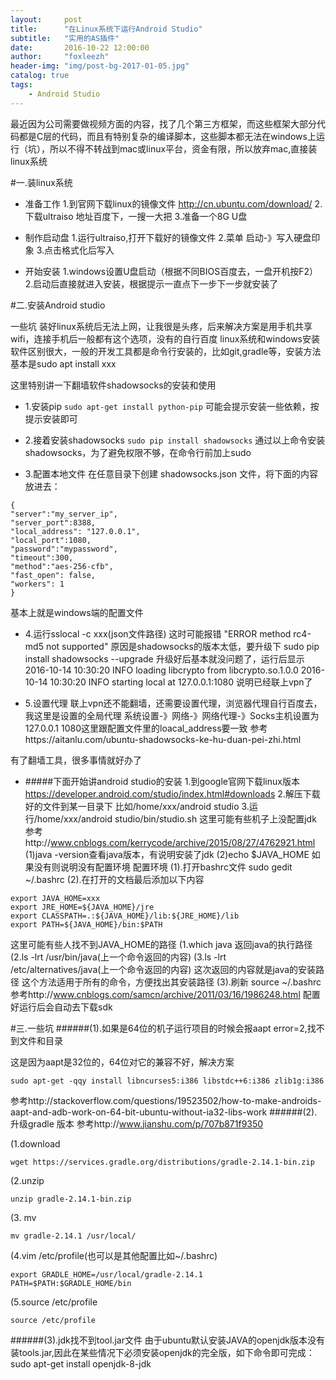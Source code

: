 ```yaml
---
layout:     post
title:      "在Linux系统下运行Android Studio"
subtitle:   "实用的AS插件"
date:       2016-10-22 12:00:00
author:     "foxleezh"
header-img: "img/post-bg-2017-01-05.jpg"
catalog: true
tags:
    - Android Studio
---
```


最近因为公司需要做视频方面的内容，找了几个第三方框架，而这些框架大部分代码都是C层的代码，而且有特别复杂的编译脚本，这些脚本都无法在windows上运行（坑），所以不得不转战到mac或linux平台，资金有限，所以放弃mac,直接装linux系统

#一.装linux系统
* 准备工作
1.到官网下载linux的镜像文件 http://cn.ubuntu.com/download/
2.下载ultraiso 地址百度下，一搜一大把
3.准备一个8G U盘

* 制作启动盘
1.运行ultraiso,打开下载好的镜像文件
2.菜单 启动-》写入硬盘印象
3.点击格式化后写入

* 开始安装
1.windows设置U盘启动（根据不同BIOS百度去，一盘开机按F2）
2.启动后直接就进入安装，根据提示一直点下一步下一步就安装了

#二.安装Android studio

一些坑
装好linux系统后无法上网，让我很是头疼，后来解决方案是用手机共享wifi，连接手机后一般都有这个选项，没有的自行百度
linux系统和windows安装软件区别很大，一般的开发工具都是命令行安装的，比如git,gradle等，安装方法基本是sudo apt install xxx

这里特别讲一下翻墙软件shadowsocks的安装和使用
* 1.安装pip
```sudo apt-get install python-pip```
可能会提示安装一些依赖，按提示安装即可

* 2.接着安装shadowsocks
```sudo pip install shadowsocks```
通过以上命令安装shadowsocks，为了避免权限不够，在命令行前加上sudo

* 3.配置本地文件
在任意目录下创建  shadowsocks.json 文件，将下面的内容放进去：
```
{
"server":"my_server_ip",
"server_port":8388,
"local_address": "127.0.0.1",
"local_port":1080,
"password":"mypassword",
"timeout":300,
"method":"aes-256-cfb",
"fast_open": false,
"workers": 1
}
```
基本上就是windows端的配置文件
* 4.运行sslocal -c xxx(json文件路径)
这时可能报错 "ERROR method rc4-md5 not supported"
原因是shadowsocks的版本太低，要升级下
sudo pip install shadowsocks --upgrade
升级好后基本就没问题了，运行后显示
2016-10-14 10:30:20 INFO     loading libcrypto from libcrypto.so.1.0.0
2016-10-14 10:30:20 INFO     starting local at 127.0.0.1:1080
说明已经联上vpn了

* 5.设置代理
联上vpn还不能翻墙，还需要设置代理，浏览器代理自行百度去，我这里是设置的全局代理
系统设置-》网络-》网络代理-》Socks主机设置为127.0.0.1 1080这里跟配置文件里的loacal_address要一致
参考https://aitanlu.com/ubuntu-shadowsocks-ke-hu-duan-pei-zhi.html

有了翻墙工具，很多事情就好办了
* #####下面开始讲android studio的安装
1.到google官网下载linux版本 https://developer.android.com/studio/index.html#downloads
2.解压下载好的文件到某一目录下 比如/home/xxx/android studio
3.运行/home/xxx/android studio/bin/studio.sh
这里可能有些机子上没配置jdk
参考http://www.cnblogs.com/kerrycode/archive/2015/08/27/4762921.html
(1)java -version查看java版本，有说明安装了jdk
(2)echo $JAVA_HOME 如果没有则说明没有配置环境
配置环境
(1).打开bashrc文件
sudo gedit ~/.bashrc
(2).在打开的文档最后添加以下内容
```
export JAVA_HOME=xxx
export JRE_HOME=${JAVA_HOME}/jre
export CLASSPATH=.:${JAVA_HOME}/lib:${JRE_HOME}/lib
export PATH=${JAVA_HOME}/bin:$PATH
```
这里可能有些人找不到JAVA_HOME的路径
(1.which java  返回java的执行路径
(2.ls -lrt /usr/bin/java(上一个命令返回的内容)
(3.ls -lrt /etc/alternatives/java(上一个命令返回的内容)
这次返回的内容就是java的安装路径
这个方法适用于所有的命令，方便找出其安装路径
(3).刷新
source ~/.bashrc
参考http://www.cnblogs.com/samcn/archive/2011/03/16/1986248.html
配置好运行后会自动去下载sdk

#三.一些坑
######(1).如果是64位的机子运行项目的时候会报aapt error=2,找不到文件和目录

这是因为aapt是32位的，64位对它的兼容不好，解决方案
```
sudo apt-get -qqy install libncurses5:i386 libstdc++6:i386 zlib1g:i386
```
参考http://stackoverflow.com/questions/19523502/how-to-make-androids-aapt-and-adb-work-on-64-bit-ubuntu-without-ia32-libs-work
######(2).升级gradle 版本
参考http://www.jianshu.com/p/707b871f9350

(1.download
```
wget https://services.gradle.org/distributions/gradle-2.14.1-bin.zip
```

(2.unzip 
```
unzip gradle-2.14.1-bin.zip
```

(3. mv 
```
mv gradle-2.14.1 /usr/local/
```

(4.vim /etc/profile(也可以是其他配置比如~/.bashrc)
```
export GRADLE_HOME=/usr/local/gradle-2.14.1
PATH=$PATH:$GRADLE_HOME/bin
```

(5.source /etc/profile
```
source /etc/profile
```

######(3).jdk找不到tool.jar文件
由于ubuntu默认安装JAVA的openjdk版本没有装tools.jar,因此在某些情况下必须安装openjdk的完全版，如下命令即可完成：
sudo apt-get install openjdk-8-jdk

